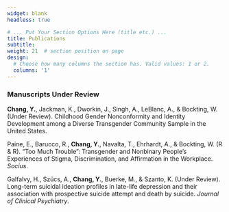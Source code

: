 ```yaml
---
widget: blank
headless: true

# ... Put Your Section Options Here (title etc.) ...
title: Publications
subtitle:
weight: 21  # section position on page
design:
  # Choose how many columns the section has. Valid values: 1 or 2.
  columns: '1'
---
```


<h3>Manuscripts Under Review</h3>

**Chang, Y.**, Jackman, K., Dworkin, J., Singh, A., LeBlanc, A., & Bockting, W. (Under Review). Childhood Gender Nonconformity and Identity Development among a Diverse Transgender Community Sample in the United States. 

Paine, E., Barucco, R., **Chang, Y.**, Navalta, T., Ehrhardt, A., & Bockting, W. (R & R). “Too Much Trouble”: Transgender and Nonbinary People’s Experiences of Stigma, Discrimination, and Affirmation in the Workplace. *Socius*.

Galfalvy, H., Szücs, A., **Chang, Y.**, Buerke, M., & Szanto, K. (Under Review). Long-term suicidal ideation profiles in late-life depression and their association with prospective suicide attempt and death by suicide. *Journal of Clinical Psychiatry*.
